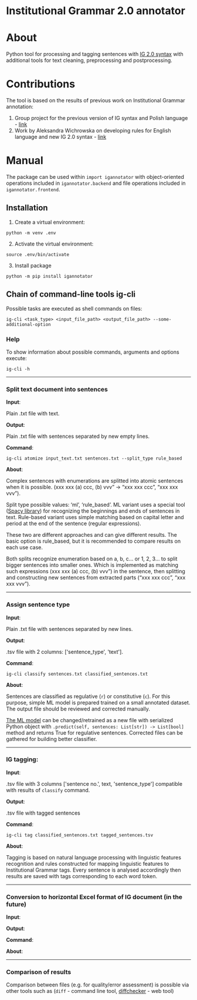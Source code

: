 # Institutional Grammar 2.0 annotator

# About
Python tool for processing and tagging sentences with [IG 2.0 syntax](https://arxiv.org/abs/2008.08937) with additional tools for text cleaning, preprocessing and postprocessing. 

# Contributions

The tool is based on the results of previous work on Institutional Grammar annotation:
1. Group project for the previous version of IG syntax and Polish language - [link](https://github.com/rzepinskip/ig-annotator) 
2. Work by Aleksandra Wichrowska on developing rules for English language and new IG 2.0 syntax - [link](https://github.com/airi314/annotator/tree/master)


# Manual

The package can be used within `import igannotator` with object-oriented operations included in `igannotator.backend` and file operations included in `igannotator.frontend`. 

## Installation

1. Create a virtual environment:

```
python -m venv .env
```
2. Activate the virtual environment:
```
source .env/bin/activate
```

3. Install package
```  
python -m pip install igannotator
```


## Chain of command-line tools **ig-cli**

Possible tasks are executed as shell commands on files:

```
ig-cli <task_type> <input_file_path> <output_file_path> --some-additional-option
```

### Help
To show information about possible commands, arguments and options execute:
```
ig-cli -h
```

----------------------------------------------------------

### Split text document into sentences

**Input**:

Plain .txt file with text.

**Output**:
	
Plain .txt file with sentences separated by new empty lines. 

**Command**:
```
ig-cli atomize input_text.txt sentences.txt --split_type rule_based
```

**About**:

Complex sentences with enumerations are splitted into atomic sentences when it is possible. (xxx xxx (a) ccc, (b) vvv” -> “xxx xxx ccc”, “xxx xxx vvv”).

Split type possible values: ‘ml’, ‘rule_based’. ML variant uses  a special tool ([Spacy library](https://spacy.io)) for recognizing the beginnings and ends of sentences in text. Rule-based variant uses simple matching based on capital letter and period at the end of the sentence (regular expressions). 

These two are different approaches and can give different results. The basic option is rule_based, but it is recommended to compare results on each use case.

Both splits recognize enumeration based on a, b, c… or 1, 2, 3… to split bigger sentences into smaller ones. Which is implemented as matching such expressions (xxx xxx (a) ccc, (b) vvv”) in the sentence, then splitting and constructing new sentences from extracted parts (“xxx xxx ccc”, “xxx xxx vvv”).

----------------------------------------------------------

### Assign sentence type
**Input**:

Plain .txt file with sentences separated by new lines.

**Output**:

.tsv file with 2 columns: ['sentence_type', 'text'].

**Command**:
```
ig-cli classify sentences.txt classified_sentences.txt
```

**About**:

Sentences are classified as regulative (`r`) or constitutive (`c`). For this purpose, simple ML model is prepared trained on a small annotated dataset. The output file should be reviewed and corrected manually.

[The ML model](https://github.com/institutional-grammar-pl/policydemic-annotator/blob/rc_07_2021/sentence_type_classifier.joblib) can be changed/retrained as a new file with serialized Python object with `.predict(self, sentences: List[str]) -> List[bool]` method and returns True for regulative sentences. Corrected files can be gathered for building better classifier.

----------------------------------------------------------

### IG tagging:
**Input**:

.tsv file with 3 columns ['sentence no.', text, 'sentence_type'] compatible with results of `classify` command.

**Output**:

.tsv file with tagged sentences

**Command**:
```
ig-cli tag classified_sentences.txt tagged_sentences.tsv
```
**About**:

Tagging is based on natural language processing with linguistic features recognition
and rules constructed for mapping linguistic features to Institutional Grammar tags.
Every sentence is analysed accordingly then results are saved with tags corresponding to each word token.

----------------------------------------------------------

### Conversion to horizontal Excel format of IG document  (in the future)
**Input**:
>
**Output**:
>
**Command**:
>	
**About**:	

----------------------------------------------------------
	
### Comparison of results
Comparison between files (e.g. for quality/error assessment) is possible via other tools such as (`diff` - command line tool, [diffchecker](https://www.diffchecker.com) - web tool)

